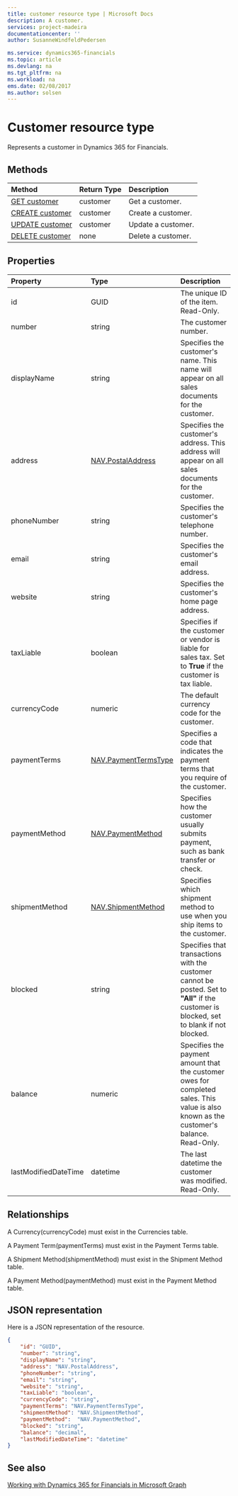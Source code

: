```yaml
---
title: customer resource type | Microsoft Docs
description: A customer.
services: project-madeira
documentationcenter: ''
author: SusanneWindfeldPedersen

ms.service: dynamics365-financials
ms.topic: article
ms.devlang: na
ms.tgt_pltfrm: na
ms.workload: na
ems.date: 02/08/2017
ms.author: solsen
---
```


# Customer resource type
Represents a customer in Dynamics 365 for Financials.

## Methods

| Method       | Return Type  |Description|
|:---------------|:--------|:----------|
|[GET customer](../api/dynamics_get_customer.md)|customer|Get a customer.|
|[CREATE customer](../api/dynamics_create_customer.md)|customer|Create a customer.|
|[UPDATE customer](../api/dynamics_update_customer.md)|customer|Update a customer.|
|[DELETE customer](../api/dynamics_delete_customer.md)|none|Delete a customer.|

## Properties
| Property	   | Type	|Description|
|:---------------|:--------|:----------|
|id|GUID|The unique ID of the item. Read-Only.|
|number|string|The customer number.|
|displayName|string|Specifies the customer's name. This name will appear on all sales documents for the customer.|
|address|[NAV.PostalAddress](../resources/dynamics_complex_types.md)|Specifies the customer's address. This address will appear on all sales documents for the customer.|
|phoneNumber|string|Specifies the customer's telephone number.|
|email|string|Specifies the customer's email address.|
|website|string|Specifies the customer's home page address.|
|taxLiable|boolean|Specifies if the customer or vendor is liable for sales tax. Set to **True** if the customer is tax liable.|
|currencyCode|numeric|The default currency code for the customer.|
|paymentTerms|[NAV.PaymentTermsType](../resources/dynamics_complex_types.md)|Specifies a code that indicates the payment terms that you require of the customer.|
|paymentMethod|[NAV.PaymentMethod](../resources/dynamics_complex_types.md)|Specifies how the customer usually submits payment, such as bank transfer or check.|
|shipmentMethod|[NAV.ShipmentMethod](../resources/dynamics_complex_types.md)|Specifies which shipment method to use when you ship items to the customer.|
|blocked|string|Specifies that transactions with the customer cannot be posted. Set to **"All"** if the customer is blocked, set to blank if not blocked.|
|balance|numeric|Specifies the payment amount that the customer owes for completed sales. This value is also known as the customer's balance. Read-Only.|
|lastModifiedDateTime|datetime|The last datetime the customer was modified. Read-Only.|  


## Relationships
A Currency(currencyCode) must exist in the Currencies table.

A Payment Term(paymentTerms) must exist in the Payment Terms table.

A Shipment Method(shipmentMethod) must exist in the Shipment Method table.

A Payment Method(paymentMethod) must exist in the Payment Method table.

## JSON representation

Here is a JSON representation of the resource.


```json
{
    "id": "GUID",
    "number": "string",
    "displayName": "string",
    "address": "NAV.PostalAddress",
    "phoneNumber": "string",
    "email": "string",
    "website": "string",
    "taxLiable": "boolean",
    "currencyCode": "string",
    "paymentTerms": "NAV.PaymentTermsType",
    "shipmentMethod": "NAV.ShipmentMethod",
    "paymentMethod":  "NAV.PaymentMethod",
    "blocked": "string",
    "balance": "decimal",
    "lastModifiedDateTime": "datetime"
}


```
## See also
[Working with Dynamics 365 for Financials in Microsoft Graph](../resources/dynamics_overview.md) 
